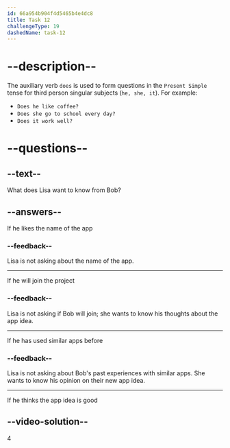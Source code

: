 ```yaml
---
id: 66a954b904f4d5465b4e4dc8
title: Task 12
challengeType: 19
dashedName: task-12
---
```

<!--
AUDIO REFERENCE:
Lisa: We plan to develop a new app for real-time project collaboration. How does that sound to you?
-->

# --description--

The auxiliary verb `does` is used to form questions in the `Present Simple` tense for third person singular subjects (`he, she, it`). For example:

- `Does he like coffee?`
- `Does she go to school every day?`
- `Does it work well?`

# --questions--

## --text--

What does Lisa want to know from Bob?

## --answers--

If he likes the name of the app

### --feedback--

Lisa is not asking about the name of the app.

---

If he will join the project

### --feedback--

Lisa is not asking if Bob will join; she wants to know his thoughts about the app idea.

---

If he has used similar apps before

### --feedback--

Lisa is not asking about Bob's past experiences with similar apps. She wants to know his opinion on their new app idea.

---

If he thinks the app idea is good

## --video-solution--

4

